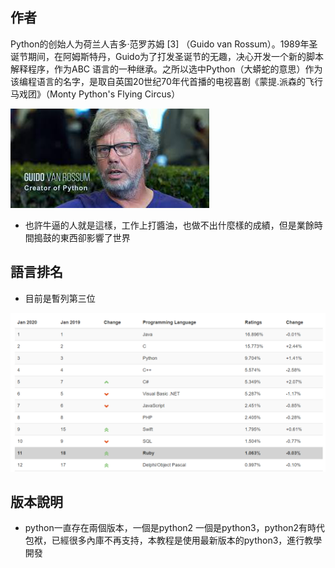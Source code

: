 ## 作者


Python的创始人为荷兰人吉多·范罗苏姆 [3]  （Guido van Rossum）。1989年圣诞节期间，在阿姆斯特丹，Guido为了打发圣诞节的无趣，决心开发一个新的脚本解释程序，作为ABC 语言的一种继承。之所以选中Python（大蟒蛇的意思）作为该编程语言的名字，是取自英国20世纪70年代首播的电视喜剧《蒙提.派森的飞行马戏团》（Monty Python's Flying Circus）

![作者](../.vuepress/public/images/author.png)

* 也許牛逼的人就是這樣，工作上打醬油，也做不出什麼樣的成績，但是業餘時間搗鼓的東西卻影響了世界

## 語言排名

- 目前是暫列第三位

![排行](../.vuepress/public/images/rank.png)

## 版本說明

- python一直存在兩個版本，一個是python2 一個是python3，python2有時代包袱，已經很多內庫不再支持，本教程是使用最新版本的python3，進行教學開發





